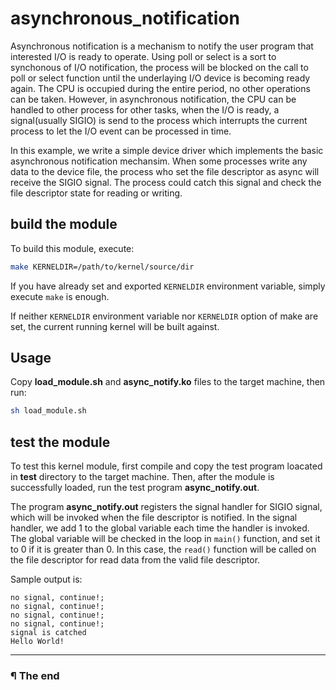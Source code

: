 # asynchronous_notification

Asynchronous notification is a mechanism to notify the user program that
interested I/O is ready to operate. Using poll or select is a sort to
synchonous of I/O notification, the process will be blocked on the call to
poll or select function until the underlaying I/O device is becoming ready
again. The CPU is occupied during the entire period, no other operations can
be taken. However, in asynchronous notification, the CPU can be handled to
other process for other tasks, when the I/O is ready, a signal(usually SIGIO)
is send to the process which interrupts the current process to let the I/O
event can be processed in time.

In this example, we write a simple device driver which implements the basic
asynchronous notification mechansim. When some processes write any data to
the device file, the process who set the file descriptor as async will receive
the SIGIO signal. The process could catch this signal and check the file
descriptor state for reading or writing.

## build the module

To build this module, execute:

```bash
make KERNELDIR=/path/to/kernel/source/dir
```

If you have already set and exported `KERNELDIR` environment variable, simply
execute `make` is enough.

If neither `KERNELDIR` environment variable nor `KERNELDIR` option of make
are set, the current running kernel will be built against.

## Usage

Copy **load_module.sh** and **async_notify.ko** files to the target machine,
then run:

```bash
sh load_module.sh
```

## test the module

To test this kernel module, first compile and copy the test program loacated
in **test** directory to the target machine. Then, after the module is
successfully loaded, run the test program **async_notify.out**.

The program **async_notify.out** registers the signal handler for SIGIO signal,
which will be invoked when the file descriptor is notified. In the signal
handler, we add 1 to the global variable each time the handler is invoked.
The global variable will be checked in the loop in `main()` function, and set
it to 0 if it is greater than 0. In this case, the `read()` function will be
called on the file descriptor for read data from the valid file descriptor.

Sample output is:

```
no signal, continue!;
no signal, continue!;
no signal, continue!;
no signal, continue!;
signal is catched
Hello World!
```

---

### ¶ The end
